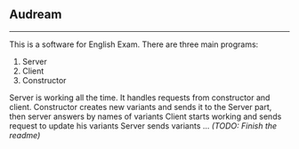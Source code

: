 ## Audream

---

This is a software for English Exam. There are three main programs:

1. Server
2. Client
3. Constructor

Server is working all the time. It handles requests from constructor and client.
Constructor creates new variants and sends it to the Server part, then server answers by names of variants
Client starts working and sends request to update his variants
Server sends variants
...
*(TODO: Finish the readme)*
